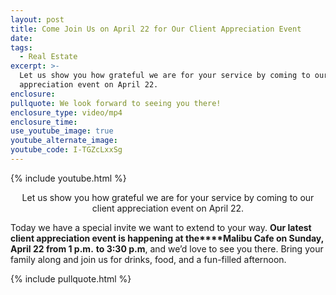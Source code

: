 ```yaml
---
layout: post
title: Come Join Us on April 22 for Our Client Appreciation Event
date:
tags:
  - Real Estate
excerpt: >-
  Let us show you how grateful we are for your service by coming to our client
  appreciation event on April 22.
enclosure:
pullquote: We look forward to seeing you there!
enclosure_type: video/mp4
enclosure_time:
use_youtube_image: true
youtube_alternate_image:
youtube_code: I-TGZcLxxSg
---
```


{% include youtube.html %}

<center>Let us show you how grateful we are for your service by coming to our client appreciation event on April 22.</center>

Today we have a special invite we want to extend to your way. **Our latest client appreciation event is happening at the****Malibu Cafe on Sunday, April 22 from 1 p.m.** **to 3:30 p.m**, and we’d love to see you there. Bring your family along and join us for drinks, food, and a fun-filled afternoon.

{% include pullquote.html %}